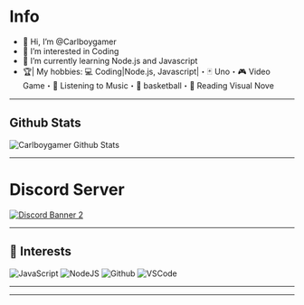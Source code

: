 # Info
- 👋 Hi, I’m @Carlboygamer
- 👀 I’m interested in Coding
- 🌱 I’m currently learning Node.js and Javascript
- 🏆| My hobbies:
💻 Coding|Node.js, Javascript|・🃏 Uno・🎮 Video Game・🎵 Listening to Music・🏀 basketball・📖  Reading Visual Nove


***

## Github Stats
![Carlboygamer Github Stats](https://github-readme-stats.vercel.app/api?username=Carlboygamer&show_icons=true&theme=tokyonight)


***

# Discord Server
[![Discord Banner 2](https://discordapp.com/api/guilds/905004741841551380/widget.png?style=banner2)](https://discord.gg/vXWdRzbH4M)

***
## 🚀 Interests

 ![JavaScript](https://img.icons8.com/color/30/javascript.png) ![NodeJS](https://img.icons8.com/color/30/nodejs.png) ![Github](https://img.icons8.com/material-outlined/30/github.png) ![VSCode](https://img.icons8.com/color/30/visual-studio-code-2019.png)

***



***
